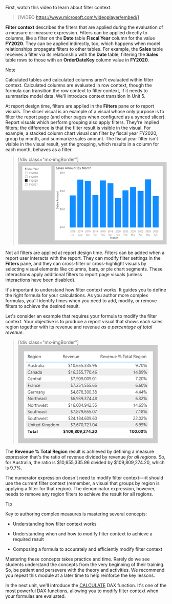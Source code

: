 First, watch this video to learn about filter context.

> [!VIDEO https://www.microsoft.com/videoplayer/embed/]

**Filter context** describes the filters that are applied during the evaluation of a measure or measure expression. Filters can be applied directly to columns, like a filter on the **Date** table **Fiscal Year** column for the value **FY2020**. They can be applied indirectly, too, which happens when model relationships propagate filters to other tables. For example, the **Sales** table receives a filter via its relationship with the **Date** table, filtering the **Sales** table rows to those with an **OrderDateKey** column value in **FY2020**.

> [!NOTE]
> Calculated tables and calculated columns aren't evaluated within filter context. Calculated columns are evaluated in row context, though the formula can transition the row context to filter context, if it needs to summarize model data. We'll introduce context transition in Unit 5.

At report design time, filters are applied in the **Filters** pane or to report visuals. The slicer visual is an example of a visual whose only purpose is to filter the report page (and other pages when configured as a synced slicer). Report visuals which perform grouping also apply filters. They're implied filters; the difference is that the filter result is visible in the visual. For example, a stacked column chart visual can filter by fiscal year FY2020, group by month, and summarize sales amount. The fiscal year filter isn't visible in the visual result, yet the grouping, which results in a column for each month, behaves as a filter.

> [!div class="mx-imgBorder"]
> [![An image shows a report page with a slicer on Fiscal Year and a column chart visual for Sales Amount by Month.](../media/dax-filter-group-visual-ss.png)](../media/dax-filter-group-visual-ss.png#lightbox)

Not all filters are applied at report design time. Filters can be added when a report user interacts with the report. They can modify filter settings in the **Filters** pane, and they can cross-filter or cross-highlight visuals by selecting visual elements like columns, bars, or pie chart segments. These interactions apply additional filters to report page visuals (unless interactions have been disabled).

It's important to understand how filter context works. It guides you to define the right formula for your calculations. As you author more complex formulas, you'll identify times when you need to add, modify, or remove filters to achieve the desired result.

Let's consider an example that requires your formula to modify the filter context. Your objective is to produce a report visual that shows each sales region together with its revenue and revenue *as a percentage of total revenue*.

> [!div class="mx-imgBorder"]
> [![An image shows a table with three columns: Region, Revenue, and Revenue % Total Region. The table displays 10 rows and a total.](../media/dax-table-region-ratio-over-total-region-ss.png)](../media/dax-table-region-ratio-over-total-region-ss.png#lightbox)

The **Revenue % Total Region** result is achieved by defining a measure expression that's the ratio of revenue divided by revenue *for all regions*. So, for Australia, the ratio is \$10,655,335.96 divided by \$109,809,274.20, which is 9.7%.

The numerator expression doesn't need to modify filter context---it should use the current filter context (remember, a visual that groups by region is applying a filter for that region). The denominator expression, however, needs to remove any region filters to achieve the result for all regions.

> [!TIP]
> Key to authoring complex measures is mastering several concepts:

-   Understanding how filter context works

-   Understanding when and how to modify filter context to achieve a required result

-   Composing a formula to accurately and efficiently modify filter context

Mastering these concepts takes practice and time. Rarely do we see students understand the concepts from the very beginning of their training. So, be patient and persevere with the theory and activities. We recommend you repeat this module at a later time to help reinforce the key lessons.

In the next unit, we'll introduce the [CALCULATE](https://docs.microsoft.com/dax/calculate-function-dax/?azure-portal=true) DAX function. It's one of the most powerful DAX functions, allowing you to modify filter context when your formulas are evaluated.
